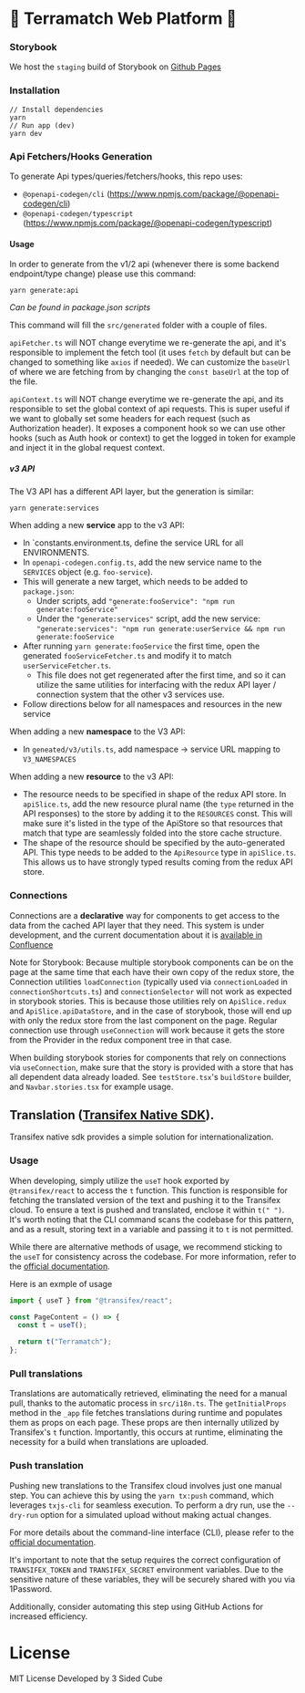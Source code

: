 # 🌲 Terramatch Web Platform 🌲

### Storybook
We host the `staging` build of Storybook on [Github Pages](https://wri.github.io/wri-terramatch-website/)

### Installation

```
// Install dependencies
yarn
// Run app (dev)
yarn dev
```

### Api Fetchers/Hooks Generation

To generate Api types/queries/fetchers/hooks, this repo uses:

- `@openapi-codegen/cli` (https://www.npmjs.com/package/@openapi-codegen/cli)
- `@openapi-codegen/typescript` (https://www.npmjs.com/package/@openapi-codegen/typescript)

#### Usage

In order to generate from the v1/2 api (whenever there is some backend endpoint/type change) please use this command:

```
yarn generate:api
```

_Can be found in package.json scripts_

This command will fill the `src/generated` folder with a couple of files.

`apiFetcher.ts` will NOT change everytime we re-generate the api, and it's responsible to implement the fetch tool (it uses `fetch` by default but can be changed to something like `axios` if needed).
We can customize the `baseUrl` of where we are fetching from by changing the `const baseUrl` at the top of the file.

`apiContext.ts` will NOT change everytime we re-generate the api, and its responsible to set the global context of api requests.
This is super useful if we want to globally set some headers for each request (such as Authorization header).
It exposes a component hook so we can use other hooks (such as Auth hook or context) to get the logged in token for example and inject it in the global request context.

##### v3 API
The V3 API has a different API layer, but the generation is similar: 
```
yarn generate:services
```

When adding a new **service** app to the v3 API:
* In `constants.environment.ts, define the service URL for all ENVIRONMENTS.
* In `openapi-codegen.config.ts`, add the new service name to the `SERVICES` object (e.g. `foo-service`). 
* This will generate a new target, which needs to be added to `package.json`:
  * Under scripts, add `"generate:fooService": "npm run generate:fooService"`
  * Under the `"generate:services"` script, add the new service: `"generate:services": "npm run generate:userService && npm run generate:fooService`
* After running `yarn generate:fooService` the first time, open the generated `fooServiceFetcher.ts` and 
  modify it to match `userServiceFetcher.ts`. 
  * This file does not get regenerated after the first time, and so it can utilize the same utilities 
    for interfacing with the redux API layer / connection system that the other v3 services use.
* Follow directions below for all namespaces and resources in the new service

When adding a new **namespace** to the V3 API:
* In `geneated/v3/utils.ts`, add namespace -> service URL mapping to `V3_NAMESPACES`

When adding a new **resource** to the v3 API:
* The resource needs to be specified in shape of the redux API store. In `apiSlice.ts`, add the new 
  resource plural name (the `type` returned in the API responses) to the store by adding it to the 
  `RESOURCES` const. This will make sure it's listed in the type of the ApiStore so that resources that match that type are seamlessly folded into the store cache structure.
* The shape of the resource should be specified by the auto-generated API. This type needs to be 
  added to the `ApiResource` type in `apiSlice.ts`. This allows us to have strongly typed results
  coming from the redux API store.

### Connections
Connections are a **declarative** way for components to get access to the data from the cached API
layer that they need. This system is under development, and the current documentation about it is 
[available in Confluence](https://gfw.atlassian.net/wiki/spaces/TerraMatch/pages/1423147024/Connections)

Note for Storybook: Because multiple storybook components can be on the page at the same time that each
have their own copy of the redux store, the Connection utilities `loadConnection` (typically used 
via `connectionLoaded` in `connectionShortcuts.ts`) and `connectionSelector` will not work as expected
in storybook stories. This is because those utilities rely on `ApiSlice.redux` and `ApiSlice.apiDataStore`, 
and in the case of storybook, those will end up with only the redux store from the last component on the
page. Regular connection use through `useConnection` will work because it gets the store from the 
Provider in the redux component tree in that case. 

When building storybook stories for components that rely on connections via `useConnection`, make sure
that the story is provided with a store that has all dependent data already loaded. See `testStore.tsx`'s
`buildStore` builder, and `Navbar.stories.tsx` for example usage.

## Translation ([Transifex Native SDK](https://developers.transifex.com/docs/native)).

Transifex native sdk provides a simple solution for internationalization.

### Usage

When developing, simply utilize the `useT` hook exported by `@transifex/react` to access the `t` function. This function is responsible for fetching the translated version of the text and pushing it to the Transifex cloud. To ensure a text is pushed and translated, enclose it within `t(" ")`. It's worth noting that the CLI command scans the codebase for this pattern, and as a result, storing text in a variable and passing it to `t` is not permitted.

While there are alternative methods of usage, we recommend sticking to the `useT` for consistency across the codebase. For more information, refer to the [official documentation](https://developers.transifex.com/docs/native).

Here is an exmple of usage

```jsx
import { useT } from "@transifex/react";

const PageContent = () => {
  const t = useT();

  return t("Terramatch");
};
```

### Pull translations

Translations are automatically retrieved, eliminating the need for a manual pull, thanks to the automatic process in `src/i18n.ts`. The `getInitialProps` method in the `_app` file fetches translations during runtime and populates them as props on each page. These props are then internally utilized by Transifex's `t` function. Importantly, this occurs at runtime, eliminating the necessity for a build when translations are uploaded.

### Push translation

Pushing new translations to the Transifex cloud involves just one manual step. You can achieve this by using the `yarn tx:push` command, which leverages `txjs-cli` for seamless execution. To perform a dry run, use the `--dry-run` option for a simulated upload without making actual changes.

For more details about the command-line interface (CLI), please refer to the [official documentation](https://developers.transifex.com/docs/cli).

It's important to note that the setup requires the correct configuration of `TRANSIFEX_TOKEN` and `TRANSIFEX_SECRET` environment variables. Due to the sensitive nature of these variables, they will be securely shared with you via 1Password.

Additionally, consider automating this step using GitHub Actions for increased efficiency.

# License

MIT License
Developed by 3 Sided Cube

